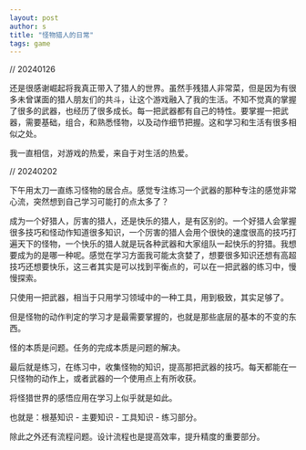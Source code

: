 ```yaml
---
layout: post
author: s
title: "怪物猎人的日常"
tags: game
---
```


// 20240126

还是很感谢崛起将我真正带入了猎人的世界。虽然手残猎人非常菜，但是因为有很多未曾谋面的猎人朋友们的共斗，让这个游戏融入了我的生活。不知不觉真的掌握了很多的武器，也经历了很多成长。每一把武器都有自己的特性。要掌握一把武器，需要基础，组合，和熟悉怪物，以及动作细节把握。这和学习和生活有很多相似之处。

我一直相信，对游戏的热爱，来自于对生活的热爱。

// 20240202

下午用太刀一直练习怪物的居合点。感觉专注练习一个武器的那种专注的感觉非常心流，突然想到自己学习可能打的点太多了？

成为一个好猎人，厉害的猎人，还是快乐的猎人，是有区别的。一个好猎人会掌握很多技巧和怪动作知道很多知识，一个厉害的猎人会用个很快的速度很高的技巧打遍天下的怪物，一个快乐的猎人就是玩各种武器和大家组队一起快乐的狩猎。我想要成为的是哪一种呢。感觉在学习方面我可能太贪婪了，想要很多知识还想有高超技巧还想要快乐，这三者其实是可以找到平衡点的，可以在一把武器的练习中，慢慢探索。

只使用一把武器，相当于只用学习领域中的一种工具，用到极致，其实足够了。

但是怪物的动作判定的学习才是最需要掌握的，也就是那些底层的基本的不变的东西。

怪的本质是问题。任务的完成本质是问题的解决。

最后就是练习，在练习中，收集怪物的知识，提高那把武器的技巧。每天都能在一只怪物的动作上，或者武器的一个使用点上有所收获。

将怪猎世界的感悟应用在学习上似乎就是如此。

也就是：根基知识 - 主要知识 - 工具知识 - 练习部分。

除此之外还有流程问题。设计流程也是提高效率，提升精度的重要部分。


